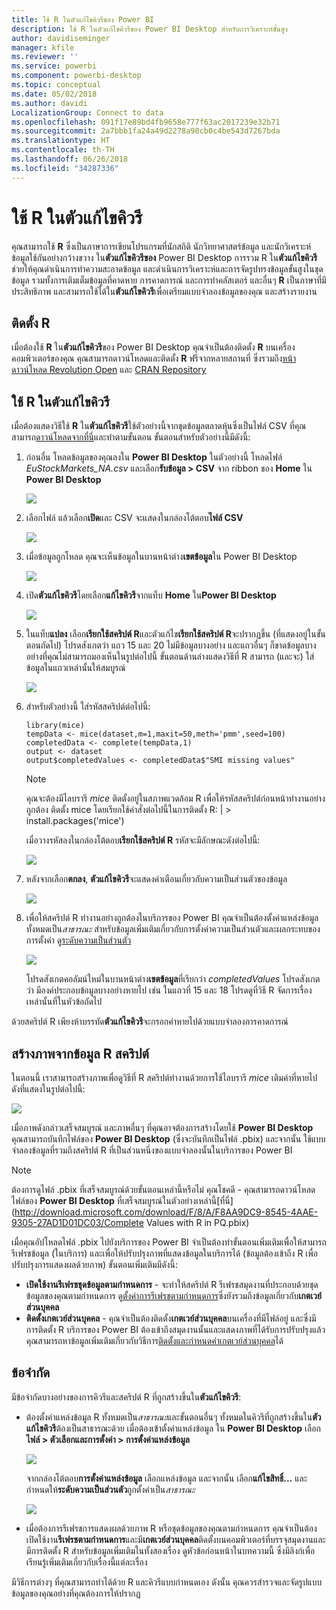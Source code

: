 ```yaml
---
title: ใช้ R ในตัวแก้ไขคิวรีของ Power BI
description: ใช้ R ในตัวแก้ไขคิวรีของ Power BI Desktop สำหรับการวิเคราะห์ขั้นสูง
author: davidiseminger
manager: kfile
ms.reviewer: ''
ms.service: powerbi
ms.component: powerbi-desktop
ms.topic: conceptual
ms.date: 05/02/2018
ms.author: davidi
LocalizationGroup: Connect to data
ms.openlocfilehash: 091f17e89bd4fb9658e777f63ac2017239e32b71
ms.sourcegitcommit: 2a7bbb1fa24a49d2278a90cb0c4be543d7267bda
ms.translationtype: HT
ms.contentlocale: th-TH
ms.lasthandoff: 06/26/2018
ms.locfileid: "34287336"
---
```

# <a name="using-r-in-query-editor"></a>ใช้ R ในตัวแก้ไขคิวรี
คุณสามารถใช้ **R** ซึ่งเป็นภาษาการเขียนโปรแกรมที่นักสถิติ นักวิทยาศาสตร์ข้อมูล และนักวิเคราะห์ข้อมูลใช้กันอย่างกว้างขวาง ใน**ตัวแก้ไขคิวรีของ** Power BI Desktop การรวม R ใน**ตัวแก้ไขคิวรี**ช่วยให้คุณดำเนินการทำความสะอาดข้อมูล และดำเนินการวิเคราะห์และการจัดรูปทรงข้อมูลขั้นสูงในชุดข้อมูล รวมทั้งการเติมเต็มข้อมูลที่คาดหาย การคาดการณ์ และการทำคลัสเตอร์ และอื่นๆ **R** เป็นภาษาที่มีประสิทธิภาพ และสามารถใช้ได้ใน**ตัวแก้ไขคิวรี**เพื่อเตรียมแบบจำลองข้อมูลของคุณ และสร้างรายงาน

## <a name="installing-r"></a>ติดตั้ง R
เมื่อต้องใช้ **R** ใน**ตัวแก้ไขคิวรี**ของ Power BI Desktop คุณจำเป็นต้องติดตั้ง **R** บนเครื่องคอมพิวเตอร์ของคุณ คุณสามารถดาวน์โหลดและติดตั้ง **R** ฟรีจากหลายสถานที่ ซึ่งรวมถึง[หน้าดาวน์โหลด Revolution Open](https://mran.revolutionanalytics.com/download/) และ [CRAN Repository](https://cran.r-project.org/bin/windows/base/)

## <a name="using-r-in-query-editor"></a>ใช้ R ในตัวแก้ไขคิวรี
เมื่อต้องแสดงวิธีใช้ **R** ใน**ตัวแก้ไขคิวรี**ใช้ตัวอย่างนี้จากชุดข้อมูลตลาดหุ้นซึ่งเป็นไฟล์ CSV ที่คุณสามารถ[ดาวน์โหลดจากที่นี่](http://download.microsoft.com/download/F/8/A/F8AA9DC9-8545-4AAE-9305-27AD1D01DC03/EuStockMarkets_NA.csv)และทำตามขั้นตอน ขั้นตอนสำหรับตัวอย่างนี้มีดังนี้:

1. ก่อนอื่น โหลดข้อมูลของคุณลงใน **Power BI Desktop** ในตัวอย่างนี้ โหลดไฟล์ *EuStockMarkets_NA.csv* และเลือก**รับข้อมูล > CSV** จาก ribbon ของ **Home** ใน **Power BI Desktop**
   
   ![](media/desktop-r-in-query-editor/r-in-query-editor_1.png)
2. เลือกไฟล์ แล้วเลือก**เปิด**และ CSV จะแสดงในกล่องโต้ตอบ**ไฟล์ CSV**
   
   ![](media/desktop-r-in-query-editor/r-in-query-editor_2.png)
3. เมื่อข้อมูลถูกโหลด คุณจะเห็นข้อมูลในบานหน้าต่าง**เขตข้อมูล**ใน Power BI Desktop
   
   ![](media/desktop-r-in-query-editor/r-in-query-editor_3.png)
4. เปิด**ตัวแก้ไขคิวรี**โดยเลือก**แก้ไขคิวรี**จากแท็บ **Home** ใน**Power BI Desktop**
   
   ![](media/desktop-r-in-query-editor/r-in-query-editor_4.png)
5. ในแท็บ**แปลง** เลือก**เรียกใช้สคริปต์ R**และตัวแก้ไข**เรียกใช้สคริปต์ R**จะปรากฏขึ้น (ที่แสดงอยู่ในขั้นตอนถัดไป) โปรดสังเกตว่า แถว 15 และ 20 ไม่มีข้อมูลบางอย่าง และแถวอื่นๆ ก็ขาดข้อมูลบางอย่างที่คุณไม่สามารถมองเห็นในรูปต่อไปนี้ ขั้นตอนด้านล่างแสดงวิธีที่ R สามารถ (และจะ) ใส่ข้อมูลในแถวเหล่านั้นให้สมบูรณ์
   
   ![](media/desktop-r-in-query-editor/r-in-query-editor_5d.png)
6. สำหรับตัวอย่างนี้ ใส่รหัสสคริปต์ต่อไปนี้:
   
       library(mice)
       tempData <- mice(dataset,m=1,maxit=50,meth='pmm',seed=100)
       completedData <- complete(tempData,1)
       output <- dataset
       output$completedValues <- completedData$"SMI missing values"
   
   > [!NOTE]
   > คุณจะต้องมีไลบรารี *mice* ติดตั้งอยู่ในสภาพแวดล้อม R เพื่อให้รหัสสคริปต์ก่อนหน้าทำงานอย่างถูกต้อง ติดตั้ง mice โดยเรียกใช้คำสั่งต่อไปนี้ในการติดตั้ง R: |      > install.packages('mice')
   > 
   > 
   
   เมื่อวางรหัสลงในกล่องโต้ตอบ**เรียกใช้สคริปต์ R** รหัสจะมีลักษณะดังต่อไปนี้:
   
   ![](media/desktop-r-in-query-editor/r-in-query-editor_5b.png)
7. หลังจากเลือก**ตกลง**, **ตัวแก้ไขคิวรี**จะแสดงคำเตือนเกี่ยวกับความเป็นส่วนตัวของข้อมูล
   
   ![](media/desktop-r-in-query-editor/r-in-query-editor_6.png)
8. เพื่อให้สคริปต์ R ทำงานอย่างถูกต้องในบริการของ Power BI คุณจำเป็นต้องตั้งค่าแหล่งข้อมูลทั้งหมดเป็น*สาธารณะ* สำหรับข้อมูลเพิ่มเติมเกี่ยวกับการตั้งค่าความเป็นส่วนตัวและผลกระทบของการตั้งค่า ดู[ระดับความเป็นส่วนตัว](desktop-privacy-levels.md)
   
   ![](media/desktop-r-in-query-editor/r-in-query-editor_7.png)
   
   โปรดสังเกตคอลัมน์ใหม่ในบานหน้าต่าง**เขตข้อมูล**ที่เรียกว่า *completedValues* โปรดสังเกตว่า มีองค์ประกอบข้อมูลบางอย่างหายไป เช่น ในแถวที่ 15 และ 18 โปรดดูที่วิธี R จัดการเรื่องเหล่านั้นที่ในหัวข้อถัดไป
   

ด้วยสคริปต์ R เพียงห้าบรรทัด**ตัวแก้ไขคิวรี**จะกรอกค่าหายไปด้วยแบบจำลองการคาดการณ์

## <a name="creating-visuals-from-r-script-data"></a>สร้างภาพจากข้อมูล R สคริปต์
ในตอนนี้ เราสามารถสร้างภาพเพื่อดูวิธีที่ R สคริปต์ทำงานด้วยการใช้ไลบรารี *mice* เติมค่าที่หายไป ดังที่แสดงในรูปต่อไปนี้:

![](media/desktop-r-in-query-editor/r-in-query-editor_8a.png)

เมื่อภาพดังกล่าวเสร็จสมบูรณ์ และภาพอื่นๆ ที่คุณอาจต้องการสร้างโดยใช้ **Power BI Desktop** คุณสามารถบันทึกไฟล์ของ **Power BI Desktop** (ซึ่งจะบันทึกเป็นไฟล์ .pbix) และจากนั้น ใช้แบบจำลองข้อมูลที่รวมถึงสคริปต์ R ที่เป็นส่วนหนึ่งของแบบจำลองนั้นในบริการของ Power BI

> [!NOTE]
> ต้องการดูไฟล์ .pbix ที่เสร็จสมบูรณ์ด้วยขั้นตอนเหล่านี้หรือไม่ คุณโชคดี - คุณสามารถดาวน์โหลดไฟล์ของ **Power BI Desktop** ที่เสร็จสมบูรณ์ในตัวอย่างเหล่านี้[ที่นี่](http://download.microsoft.com/download/F/8/A/F8AA9DC9-8545-4AAE-9305-27AD1D01DC03/Complete Values with R in PQ.pbix)
> 
> 

เมื่อคุณอัปโหลดไฟล์ .pbix ไปยังบริการของ Power BI จำเป็นต้องทำขั้นตอนเพิ่มเติมเพื่อให้สามารถรีเฟรชข้อมูล (ในบริการ) และเพื่อให้ปรับปรุงภาพที่แสดงข้อมูลในบริการได้ (ข้อมูลต้องเข้าถึง R เพื่อปรับปรุงการแสดงผลด้วยภาพ) ขั้นตอนเพิ่มเติมมีดังนี้:

* **เปิดใช้งานรีเฟรชชุดข้อมูลตามกำหนดการ** - จะทำให้สคริปต์ R รีเฟรชสมุดงานที่ประกอบด้วยชุดข้อมูลของคุณตามกำหนดการ ดู[ตั้งค่าการรีเฟรชตามกำหนดการ](refresh-scheduled-refresh.md)ซึ่งยังรวมถึงข้อมูลเกี่ยวกับ**เกตเวย์ส่วนบุคคล**
* **ติดตั้งเกตเวย์ส่วนบุคคล** - คุณจำเป็นต้องติดตั้ง**เกตเวย์ส่วนบุคคล**บนเครื่องที่มีไฟล์อยู่ และซึ่งมีการติดตั้ง R บริการของ Power BI ต้องเข้าถึงสมุดงานนั้นและแสดงภาพที่ได้รับการปรับปรุงแล้ว คุณสามารถหาข้อมูลเพิ่มเติมเกี่ยวกับวิธีการ[ติดตั้งและกำหนดค่าเกตเวย์ส่วนบุคคล](personal-gateway.md)ได้

## <a name="limitations"></a>ข้อจำกัด
มีข้อจำกัดบางอย่างของการคิวรีและสคริปต์ R ที่ถูกสร้างขึ้นใน**ตัวแก้ไขคิวรี**:

* ต้องตั้งค่าแหล่งข้อมูล R ทั้งหมดเป็น*สาธารณะ*และขั้นตอนอื่นๆ ทั้งหมดในคิวรีที่ถูกสร้างขึ้นใน**ตัวแก้ไขคิวรี**ต้องเป็นสาธารณะด้วย เมื่อต้องเข้าตั้งค่าแหล่งข้อมูล ใน **Power BI Desktop** เลือก**ไฟล์ > ตัวเลือกและการตั้งค่า > การตั้งค่าแหล่งข้อมูล**
  
  ![](media/desktop-r-in-query-editor/r-in-query-editor_9.png)
  
  จากกล่องโต้ตอบ**การตั้งค่าแหล่งข้อมูล** เลือกแหล่งข้อมูล และจากนั้น เลือก**แก้ไขสิทธิ์...** และกำหนดให้**ระดับความเป็นส่วนตัว**ถูกตั้งค่าเป็น*สาธารณะ*
  
  ![](media/desktop-r-in-query-editor/r-in-query-editor_10.png)    
* เมื่อต้องการรีเฟรชการแสดงผลด้วยภาพ R หรือชุดข้อมูลของคุณตามกำหนดการ คุณจำเป็นต้องเปิดใช้งาน**รีเฟรชตามกำหนดการ**และมี**เกตเวย์ส่วนบุคคล**ติดตั้งบนคอมพิวเตอร์ที่บรรจุสมุดงานและมีการติดตั้ง R สำหรับข้อมูลเพิ่มเติมในทั้งสองเรื่อง ดูหัวข้อก่อนหน้าในบทความนี้ ซึ่งมีลิงก์เพื่อเรียนรู้เพิ่มเติมเกี่ยวกับเรื่องนี้แต่ละเรื่อง

มีวิธีการต่างๆ ที่คุณสามารถทำได้ด้วย R และคิวรีแบบกำหนดเอง ดังนั้น คุณควรสำรวจและจัดรูปแบบข้อมูลของคุณอย่างที่คุณต้องการให้ปรากฏ

